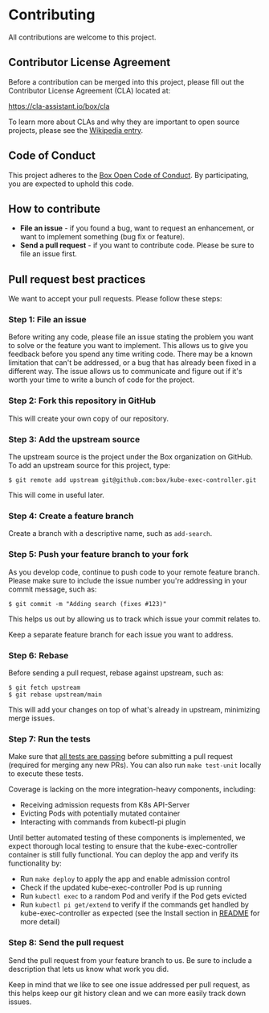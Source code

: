 # Contributing
All contributions are welcome to this project.

## Contributor License Agreement
Before a contribution can be merged into this project, please fill out the Contributor License Agreement (CLA) located at:

https://cla-assistant.io/box/cla

To learn more about CLAs and why they are important to open source projects, please see the [Wikipedia entry](http://en.wikipedia.org/wiki/Contributor_License_Agreement).

## Code of Conduct
This project adheres to the [Box Open Code of Conduct](http://opensource.box.com/code-of-conduct/). By participating, you are expected to uphold this code.

## How to contribute
* **File an issue** - if you found a bug, want to request an enhancement, or want to implement something (bug fix or feature).
* **Send a pull request** - if you want to contribute code. Please be sure to file an issue first.

## Pull request best practices
We want to accept your pull requests. Please follow these steps:

### Step 1: File an issue
Before writing any code, please file an issue stating the problem you want to solve or the feature you want to implement. This allows us to give you feedback before you spend any time writing code. There may be a known limitation that can't be addressed, or a bug that has already been fixed in a different way. The issue allows us to communicate and figure out if it's worth your time to write a bunch of code for the project.

### Step 2: Fork this repository in GitHub
This will create your own copy of our repository.

### Step 3: Add the upstream source
The upstream source is the project under the Box organization on GitHub. To add an upstream source for this project, type:

```
$ git remote add upstream git@github.com:box/kube-exec-controller.git
```

This will come in useful later.

### Step 4: Create a feature branch
Create a branch with a descriptive name, such as `add-search`.

### Step 5: Push your feature branch to your fork
As you develop code, continue to push code to your remote feature branch. Please make sure to include the issue number you're addressing in your commit message, such as:

```
$ git commit -m "Adding search (fixes #123)"
```

This helps us out by allowing us to track which issue your commit relates to.

Keep a separate feature branch for each issue you want to address.

### Step 6: Rebase
Before sending a pull request, rebase against upstream, such as:

```
$ git fetch upstream
$ git rebase upstream/main
```

This will add your changes on top of what's already in upstream, minimizing merge issues.

### Step 7: Run the tests
Make sure that [all tests are passing](https://app.travis-ci.com/github/box/kube-exec-controller) before submitting a pull request (required for merging any new PRs). You can also run `make test-unit` locally to execute these tests.

Coverage is lacking on the more integration-heavy components, including:
* Receiving admission requests from K8s API-Server
* Evicting Pods with potentially mutated container
* Interacting with commands from kubectl-pi plugin

Until better automated testing of these components is implemented, we expect thorough local testing to ensure that the kube-exec-controller container is still fully functional. You can deploy the app and verify its functionality by:
* Run `make deploy` to apply the app and enable admission control
* Check if the updated kube-exec-controller Pod is up running
* Run `kubectl exec` to a random Pod and verify if the Pod gets evicted
* Run `kubectl pi get/extend` to verify if the commands get handled by kube-exec-controller as expected (see the Install section in [README](README.md) for more detail)

### Step 8: Send the pull request
Send the pull request from your feature branch to us. Be sure to include a description that lets us know what work you did.

Keep in mind that we like to see one issue addressed per pull request, as this helps keep our git history clean and we can more easily track down issues.
